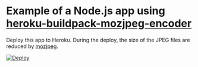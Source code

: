 # Example of a Node.js app using [heroku-buildpack-mozjpeg-encoder](https://github.com/michrome/heroku-buildpack-mozjpeg-encoder-example-node)

Deploy this app to Heroku. During the deploy, the size of the JPEG files are reduced by [mozjpeg](https://github.com/mozilla/mozjpeg).

[![Deploy](https://www.herokucdn.com/deploy/button.svg)](https://heroku.com/deploy)
